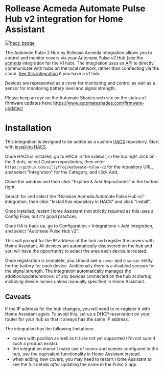# Rollease Acmeda Automate Pulse Hub v2 integration for Home Assistant

[![hacs_badge](https://img.shields.io/badge/HACS-Default-orange.svg)](https://github.com/custom-components/hacs)

The Automate Pulse 2 Hub by Rollease Acmeda integration allows you to control and monitor covers via your Automate Pulse v2 Hub (see the [acmeda](/integrations/acmeda) integration for the v1 hub). The integration uses an [API](https://pypi.org/project/aiopulse2/) to directly communicate with hubs on the local network, rather than connecting via the cloud. [See this integration](https://www.home-assistant.io/integrations/acmeda/) if you have a v1 hub.

Devices are represented as a cover for monitoring and control as well as a sensor for monitoring battery level and signal strength.

Please keep an eye on the Automate Shades web site on the status of firmware updates here: https://www.automateshades.com/firmware-updates/

# Installation

This integration is designed to be added as a custom [HACS](https://hacs.xyz/) repository. Start with [installing HACS](https://hacs.xyz/docs/installation/prerequisites).

Once HACS is installed, go to HACS in the sidebar, in the top right click on the 3 dots, select Custom repositories, then enter `https://github.com/sillyfrog/Automate-Pulse-v2` for the repository URL, and select "Integration" for the Category, and click Add.

Close the window and then click "Explore & Add Repositories" in the bottom right.

Search for and select the "Rollease Acmeda Automate Pulse Hub v2" integration, then click "Install this repository in HACS" and click "Install".

Once installed, restart Home Assistant (not strictly required as this uses a Config Flow, but it's good practice).

Once HA is back up, go to Configuration > Integrations > Add integration, and select "Automate Pulse Hub v2".

This will prompt for the IP address of the hub and register the covers with Home Assistant. All devices are automatically discovered on the hub and you will have the opportunity to select the area each device is located.

Once registration is complete, you should see a `cover` and a `sensor` entity for the battery for each device. Additionally there is a disabled sensors for the signal strength. The integration automatically manages the addition/update/removal of any devices connected on the hub at startup, including device names unless manually specified in Home Assistant.

## Caveats

If the IP address for the hub changes, you will need to re-register it with Home Assistant again. To avoid this, set up a DHCP reservation on your router for your hub so that it always has the same IP address.

The integration has the following limitations:

- covers with position as well as tilt are not yet supported (I'm not sure if such a product exists).
- the integration doesn't make use of rooms and scenes configured in the hub, use the equivalent functionality in Home Assistant instead.
- when adding new covers, you may need to restart Home Assistant to see the full details _after_ updating the name in the *Pulse 2* app.
